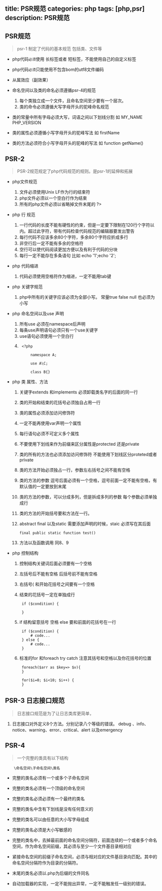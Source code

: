 title: PSR规范
categories: php
tags: [php,psr]
description: PSR规范
---





## PSR规范

> psr-1 制定了代码的基本规范 包括类、文件等


<!--more-->


- php代码`必须`使用<?php ?> 长标签或者 <?=?>短标签，不能使用自己的自定义标签
- php代码`必须`只能使用不包含bom的utf8文件编码
- 从属效应（副效果）
- 命名空间以及类的命名必须遵循psr-4的规范

	1. 每个类独立成一个文件，且命名空间至少要有一个层次。
	2. 类的命令必须遵循大写字母开头的驼峰命名规范
- 类的常量中所有字母必须大写，词语之间以下划线分割 如 MY_NAME PHP_VERSION
- 类的属性必须遵循小写字母开头的驼峰写法 如 firstName
- 类的方法必须符合小写字母开头的驼峰的写法 如 function getName()


## PSR-2 

> PSR-2规范规定了php代码规范的规则。是psr-1的延伸和拓展

- php文件规范

	1. 文件必须使用Unix LF作为行的结束符
	2. php文件必须以一个空白行作为结束
	2. 所有的php文件必须以省略掉文件末尾的 ?>
- php 行 规范
   
	1. 一行代码的长度不能有硬性的约束，但是一定要下限制在120行个字符以内。超过此字符，带有代码检查代码规范的编辑器要发出警告
	2. 每行代码不应该多余80个字符，多余80个字符应折成多行
	3. 非空行后一定不能有多余的空格符
	4. 空行可以使代码阅读更加方便以及有利于代码的分块
	5. 每行一定不能存在多条语句 比如 echo '1';echo '2';
	
- php 代码缩进

	1. 代码必须使用空格符作为缩进，一定不能用tab键
	

- php 关键字规范

	1. php中所有的关键字应该必须为全部小写。 常量true false null 也必须为小写 

- php 命名空间以及use 声明

	1. 所有use 必须在namespace后声明 
	2. 每条use声明语句必须只有一个use关键字
	3. use语句必须使用一个空白行
	4. 
			<?php 
			
				namespace A;
				
				use A\C;
				
				class B{}

- php 类 属性、方法

	1. 关键字extends 和implements 必须卸载类名字的后面的同一行
	2. 类的开始和结束的花括号必须独自占用一行
	3. 类的属性必须添加访问修饰符
	4. 一定不能再使用var声明一个属性
	5. 每行语句必须不可定义多个属性
	6. 不要使用下划线来作为前缀来区分属性是protected 还是private
	7. 类的所有的方法也必须添加访问修饰符 不能使用下划线区分proteted或者private
	8. 类的方法开始必须独占一行，参数左右括号之间不能有空格
	9. 类的方法的参数 逗号后面必须有一个空格，逗号前面一定不能有空格，有默认值的一定要放到末尾
	10. 类的方法的参数，可以分成多列，但是拆成多列的参数 每个参数必须单独成行
	11. 类的方法的开始括号要和方法在一行。
	12. abstract final 以及static 需要添加声明的时候，staic 必须写在其后面

			final public static function test()
	13. 方法以及函数调用 同8、9


- php 控制结构

	1. 控制结构关键词后面必须要有一个空格
	2. 左括号后不能有空格  后括号前不能有空格
	3. 右括号( 和开始花括号之间要有一个空格
	4. 结束的花括号一定在单独成行

			if ($condition) {
				
			}
	5. if 结构留意括号 空格 else 要和前面的花括号在一行

			if ($condition) {
				# code...
			} else {
				# code...
			}
	6. 标准的for 和foreach try catch 注意其括号和空格以及你花括号的位置

			foreach($arr as $key=> $v){
			}
			
			for($i=0; $i<10; $i++) {
			}

## PSR-3 日志接口规范

> 日志接口规范是为了让日志类库更简单，

1. 日志接口对外定义8个方法。分别记录八个等级的错误。 debug 、info、notice、warning、error、critical、alert 以及emergency

## PSR-4

> 一个完整的类具有以下结构

		\命名空间\子命名空间\类名

- 完整的类名必须有一个或多个子命名空间
- 完整的类名必须有一个顶级的命名空间
- 完整的类名必须必须有一个最终的类名
- 完整的类名中含有下划线是没有任何意义的
- 完整的类名可以由任意的大小写字母组成
- 完整的类名必须是大小写敏感的

- 完整的类名中，去掉最前面的命名空间分隔符，前面连续的一个或者多个命名空间，作为命名空间前缀，其必须与至少一个文件基目录相对应
- 紧接命名空间的前缀子命名空间，必须与相对应的文件基目录向匹配。其中的命名空间分隔符作为目录的分隔符。
- 末尾的类名必须以.php为后缀的文件同名
- 自动加载器的实现，一定不能抛出异常，一定不能触发任一级别的错误。

 
